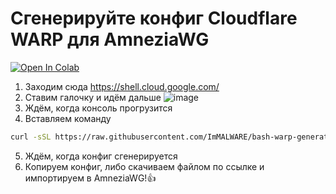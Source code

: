 # Сгенерируйте конфиг Cloudflare WARP для AmneziaWG
[![Open In Colab](https://colab.research.google.com/assets/colab-badge.svg)](https://colab.research.google.com/drive/1ur91nqeNaPHuUdh4yDqWwB-yVLhzRlGR?usp=sharing)
1. Заходим сюда https://shell.cloud.google.com/
2. Ставим галочку и идём дальше
![image](https://github.com/ImMALWARE/bash-warp-generator/assets/53017160/d3eceb2a-4c99-48cd-bcd8-0258b726aa08)
3. Ждём, когда консоль прогрузится
4. Вставляем команду
```bash
curl -sSL https://raw.githubusercontent.com/ImMALWARE/bash-warp-generator/main/warp_generator.sh | bash
```
5. Ждём, когда конфиг сгенерируется
6. Копируем конфиг, либо скачиваем файлом по ссылке и импортируем в AmneziaWG!👍